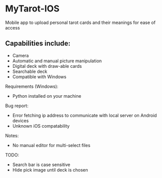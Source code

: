 # MyTarot-IOS
Mobile app to upload personal tarot cards and their meanings for ease of access
## Capabilities include:
-  Camera
-  Automatic and manual picture manipulation
-  Digital deck with draw-able cards
-  Searchable deck
-  Compatible with Windows

Requirements (Windows):
-  Python installed on your machine

Bug report:
-  Error fetching ip address to communicate with local server on Android devices
-  Unknown iOS compatability

Notes:
-  No manual editor for multi-select files

TODO:
-  Search bar is case sensitive
-  Hide pick image until deck is chosen